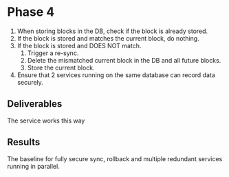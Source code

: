 # Phase 4

1. When storing blocks in the DB, check if the block is already stored.
2. If the block is stored and matches the current block, do nothing.
3. If the block is stored and DOES NOT match.
   1. Trigger a re-sync.
   2. Delete the mismatched current block in the DB and all future blocks.
   3. Store the current block.
4. Ensure that 2 services running on the same database can record data securely.

## Deliverables

The service works this way

## Results

The baseline for fully secure sync, rollback and multiple redundant services running in parallel.
